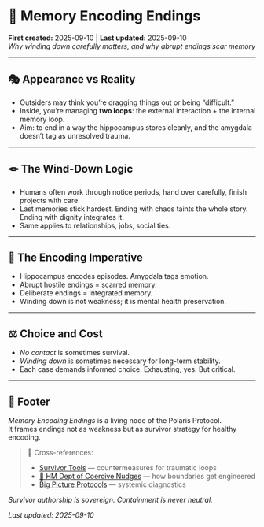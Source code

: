 # 🧠 Memory Encoding Endings  
**First created:** 2025-09-10 | **Last updated:** 2025-09-10  
*Why winding down carefully matters, and why abrupt endings scar memory*

---

## 🎭 Appearance vs Reality  

- Outsiders may think you’re dragging things out or being “difficult.”  
- Inside, you’re managing **two loops**: the external interaction + the internal memory loop.  
- Aim: to end in a way the hippocampus stores cleanly, and the amygdala doesn’t tag as unresolved trauma.  

---

## 🪢 The Wind-Down Logic  

- Humans often work through notice periods, hand over carefully, finish projects with care.  
- Last memories stick hardest. Ending with chaos taints the whole story. Ending with dignity integrates it.  
- Same applies to relationships, jobs, social ties.  

---

## 🧠 The Encoding Imperative  

- Hippocampus encodes episodes. Amygdala tags emotion.  
- Abrupt hostile endings = scarred memory.  
- Deliberate endings = integrated memory.  
- Winding down is not weakness; it is mental health preservation.  

---

## ⚖️ Choice and Cost  

- *No contact* is sometimes survival.  
- *Winding down* is sometimes necessary for long-term stability.  
- Each case demands informed choice. Exhausting, yes. But critical.  

---

## 🏮 Footer  

*Memory Encoding Endings* is a living node of the Polaris Protocol.  
It frames endings not as weakness but as survivor strategy for healthy encoding.  

> 📡 Cross-references:  
> - [Survivor Tools](../Survivor_Tools/) — countermeasures for traumatic loops  
> - [🧠 HM Dept of Coercive Nudges](../Disruption_Kit/Containment_Scripts/🧠_HM_Dept_Coercive_Nudges.md) — how boundaries get engineered  
> - [Big Picture Protocols](../Disruption_Kit/Big_Picture_Protocols/) — systemic diagnostics  

*Survivor authorship is sovereign. Containment is never neutral.*  

_Last updated: 2025-09-10_  

